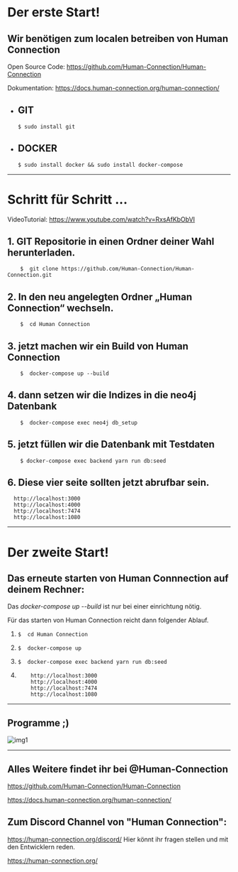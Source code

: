 # Der erste Start!

## Wir benötigen zum localen betreiben von Human Connection  
Open Source Code: https://github.com/Human-Connection/Human-Connection

Dokumentation: https://docs.human-connection.org/human-connection/

- ## GIT                         

      $ sudo install git

- ## DOCKER               
       
      $ sudo install docker && sudo install docker-compose



___

# Schritt für Schritt ... 
VideoTutorial: https://www.youtube.com/watch?v=RxsAfKbObVI

## 1.  GIT Repositorie in einen Ordner deiner Wahl herunterladen.

        $  git clone https://github.com/Human-Connection/Human-Connection.git
 
## 2.  In den neu angelegten Ordner „Human Connection“ wechseln.

        $  cd Human Connection

## 3.   jetzt machen wir ein Build von Human Connection
        
        $  docker-compose up --build

## 4.  dann setzen wir die Indizes in die neo4j Datenbank

        $  docker-compose exec neo4j db_setup

## 5.   jetzt füllen wir die Datenbank mit Testdaten

        $ docker-compose exec backend yarn run db:seed



## 6. Diese vier seite sollten jetzt abrufbar sein.

      http://localhost:3000
      http://localhost:4000
      http://localhost:7474
      http://localhost:1080


 ___
 
 # Der zweite Start!
 
 ## Das erneute starten von Human Connnection auf deinem Rechner: 
Das _docker-compose up --build_ ist nur bei einer einrichtung nötig. 

Für das starten von Human Connection reicht dann folgender Ablauf. 

 1.     $  cd Human Connection


 1.     $  docker-compose up
 
 
 
 1.     $  docker-compose exec backend yarn run db:seed
 
 1.     
            http://localhost:3000
            http://localhost:4000
            http://localhost:7474
            http://localhost:1080

 
  ___
 
 
 
 ## Programme ;) 
  ![img1](https://user-images.githubusercontent.com/1324583/64679177-74f83400-d47b-11e9-8f15-8477a3f82ee6.png)


 ___
 
 

## Alles Weitere findet ihr bei @Human-Connection
https://github.com/Human-Connection/Human-Connection

https://docs.human-connection.org/human-connection/

## Zum Discord Channel von "Human Connection":
https://human-connection.org/discord/
Hier könnt ihr fragen stellen und mit den Entwicklern reden. 




https://human-connection.org/
